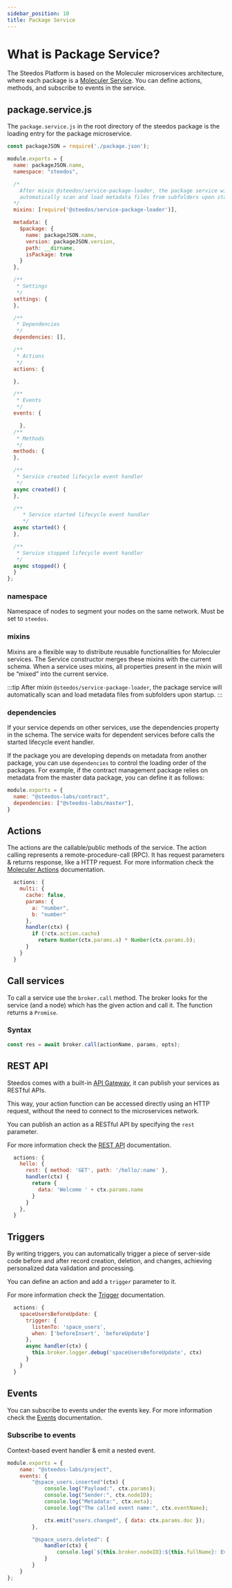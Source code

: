 ```yaml
---
sidebar_position: 10
title: Package Service
---
```


# What is Package Service?

The Steedos Platform is based on the Moleculer microservices architecture, where each package is a [Moleculer Service](https://moleculer.services/docs/0.14/services). You can define actions, methods, and subscribe to events in the service. 


## package.service.js

The `package.service.js` in the root directory of the steedos package is the loading entry for the package microservice.

```js
const packageJSON = require('./package.json');

module.exports = {
  name: packageJSON.name,
  namespace: "steedos",

  /*
    After mixin @steedos/service-package-loader, the package service will 
    automatically scan and load metadata files from subfolders upon startup. 
  */
  mixins: [require('@steedos/service-package-loader')],

  metadata: {
    $package: {
      name: packageJSON.name,
      version: packageJSON.version,
      path: __dirname,
      isPackage: true
    }
  },

  /**
   * Settings
   */
  settings: {
  },

  /**
   * Dependencies
   */
  dependencies: [],

  /**
   * Actions
   */
  actions: {

  },

  /**
   * Events
   */
  events: {

    },
  /**
   * Methods
   */
  methods: {
  },

  /**
   * Service created lifecycle event handler
   */
  async created() {
  },

  /**
     * Service started lifecycle event handler
     */
  async started() {
  },

  /**
   * Service stopped lifecycle event handler
   */
  async stopped() {
  }
};
```

### namespace

Namespace of nodes to segment your nodes on the same network.
Must be set to `steedos`.

### mixins

Mixins are a flexible way to distribute reusable functionalities for Moleculer services. The Service constructor merges these mixins with the current schema. When a service uses mixins, all properties present in the mixin will be “mixed” into the current service.

:::tip
After mixin `@steedos/service-package-loader`, the package service will automatically scan and load metadata files from subfolders upon startup. 
:::

### dependencies

If your service depends on other services, use the dependencies property in the schema. The service waits for dependent services before calls the started lifecycle event handler.

If the package you are developing depends on metadata from another package, you can use `dependencies` to control the loading order of the packages. For example, if the contract management package relies on metadata from the master data package, you can define it as follows:

```js
module.exports = {
  name: "@steedos-labs/contract",
  dependencies: ["@steedos-labs/master"],
}
```

## Actions

The actions are the callable/public methods of the service. The action calling represents a remote-procedure-call (RPC). It has request parameters & returns response, like a HTTP request. For more information check the [Moleculer Actions](https://moleculer.services/docs/0.14/actions) documentation.

```js
  actions: {
    multi: {
      cache: false,
      params: {
        a: "number",
        b: "number"
      },
      handler(ctx) {
        if (!ctx.action.cache)
          return Number(ctx.params.a) * Number(ctx.params.b);
      }
    }
  }
```

## Call services
To call a service use the `broker.call` method. The broker looks for the service (and a node) which has the given action and call it. The function returns a `Promise`.

### Syntax
```js
const res = await broker.call(actionName, params, opts);
```

## REST API

Steedos comes with a built-in [API Gateway](https://moleculer.services/docs/0.14/moleculer-web), it can publish your services as RESTful APIs. 

This way, your action function can be accessed directly using an HTTP request, without the need to connect to the microservices network.

You can publish an action as a RESTful API by specifying the `rest` parameter.  

For more information check the [REST API](./action-api) documentation.

```js
  actions: {
    hello: {
      rest: { method: 'GET', path: '/hello/:name' },
      handler(ctx) {
        return {
          data: 'Welcome ' + ctx.params.name
        }
      }
    },
  }
```

## Triggers

By writing triggers, you can automatically trigger a piece of server-side code before and after record creation, deletion, and changes, achieving personalized data validation and processing.

You can define an action and add a `trigger` parameter to it.

For more information check the [Trigger](./action-trigger) documentation.

```js
  actions: {
    spaceUsersBeforeUpdate: {
      trigger: { 
        listenTo: 'space_users', 
        when: ['beforeInsert', 'beforeUpdate']
      },
      async handler(ctx) {
        this.broker.logger.debug('spaceUsersBeforeUpdate', ctx)
      }   
    }
  }
```

## Events

You can subscribe to events under the events key. For more information check the [Events](./events) documentation.

### Subscribe to events

Context-based event handler & emit a nested event.

```js
module.exports = {
    name: "@steedos-labs/project",
    events: {
        "@space_users.inserted"(ctx) {
            console.log("Payload:", ctx.params);
            console.log("Sender:", ctx.nodeID);
            console.log("Metadata:", ctx.meta);
            console.log("The called event name:", ctx.eventName);

            ctx.emit("users.changed", { data: ctx.params.doc });
        },

        "@space_users.deleted": {
            handler(ctx) {
                console.log(`${this.broker.nodeID}:${this.fullName}: Event '${ctx.eventName}' received. Payload:`, ctx.params, ctx.meta);
            }
        }
    }
};
```
